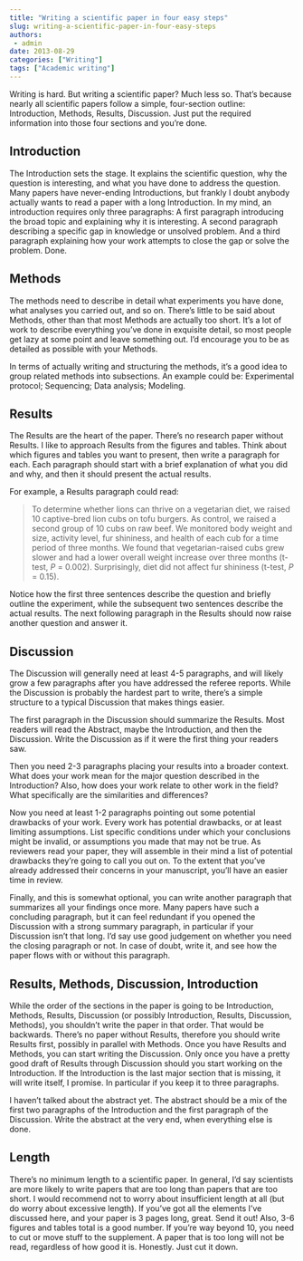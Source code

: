 ```yaml
---
title: "Writing a scientific paper in four easy steps"
slug: writing-a-scientific-paper-in-four-easy-steps
authors:
 - admin
date: 2013-08-29
categories: ["Writing"]
tags: ["Academic writing"]
---
```

Writing is hard. But writing a scientific paper? Much less so. That’s because nearly all scientific papers follow a simple, four-section outline: Introduction, Methods, Results, Discussion. Just put the required information into those four sections and you’re done.

## Introduction

The Introduction sets the stage. It explains the scientific question, why the question is interesting, and what you have done to address the question. Many papers have never-ending Introductions, but frankly I doubt anybody actually wants to read a paper with a long Introduction. In my mind, an introduction requires only three paragraphs: A first paragraph introducing the broad topic and explaining why it is interesting. A second paragraph describing a specific gap in knowledge or unsolved problem. And a third paragraph explaining how your work attempts to close the gap or solve the problem. Done.

## Methods

The methods need to describe in detail what experiments you have done, what analyses you carried out, and so on. There’s little to be said about Methods, other than that most Methods are actually too short. It’s a lot of work to describe everything you’ve done in exquisite detail, so most people get lazy at some point and leave something out. I’d encourage you to be as detailed as possible with your Methods.

In terms of actually writing and structuring the methods, it’s a good idea to group related methods into subsections. An example could be: Experimental protocol; Sequencing; Data analysis; Modeling.

## Results

The Results are the heart of the paper. There’s no research paper without Results. I like to approach Results from the figures and tables. Think about which figures and tables you want to present, then write a paragraph for each. Each paragraph should start with a brief explanation of what you did and why, and then it should present the actual results.

For example, a Results paragraph could read:

> To determine whether lions can thrive on a vegetarian diet, we raised 10 captive-bred lion cubs on tofu burgers. As control, we raised a second group of 10 cubs on raw beef. We monitored body weight and size, activity level, fur shininess, and health of each cub for a time period of three months. We found that vegetarian-raised cubs grew slower and had a lower overall weight increase over three months (t-test, *P* = 0.002). Surprisingly, diet did not affect fur shininess (t-test, *P* = 0.15).

Notice how the first three sentences describe the question and briefly outline the experiment, while the subsequent two sentences describe the actual results. The next following paragraph in the Results should now raise another question and answer it.

## Discussion

The Discussion will generally need at least 4-5 paragraphs, and will likely grow a few paragraphs after you have addressed the referee reports. While the Discussion is probably the hardest part to write, there’s a simple structure to a typical Discussion that makes things easier.

The first paragraph in the Discussion should summarize the Results. Most readers will read the Abstract, maybe the Introduction, and then the Discussion. Write the Discussion as if it were the first thing your readers saw.

Then you need 2-3 paragraphs placing your results into a broader context. What does your work mean for the major question described in the Introduction? Also, how does your work relate to other work in the field? What specifically are the similarities and differences?

Now you need at least 1-2 paragraphs pointing out some potential drawbacks of your work. Every work has potential drawbacks, or at least limiting assumptions. List specific conditions under which your conclusions might be invalid, or assumptions you made that may not be true. As reviewers read your paper, they will assemble in their mind a list of potential drawbacks they’re going to call you out on. To the extent that you’ve already addressed their concerns in your manuscript, you’ll have an easier time in review.

Finally, and this is somewhat optional, you can write another paragraph that summarizes all your findings once more. Many papers have such a concluding paragraph, but it can feel redundant if you opened the Discussion with a strong summary paragraph, in particular if your Discussion isn’t that long. I’d say use good judgement on whether you need the closing paragraph or not. In case of doubt, write it, and see how the paper flows with or without this paragraph.

## Results, Methods, Discussion, Introduction

While the order of the sections in the paper is going to be Introduction, Methods, Results, Discussion (or possibly Introduction, Results, Discussion, Methods), you shouldn’t write the paper in that order. That would be backwards. There’s no paper without Results, therefore you should write Results first, possibly in parallel with Methods. Once you have Results and Methods, you can start writing the Discussion. Only once you have a pretty good draft of Results through Discussion should you start working on the Introduction. If the Introduction is the last major section that is missing, it will write itself, I promise. In particular if you keep it to three paragraphs.

I haven’t talked about the abstract yet. The abstract should be a mix of the first two paragraphs of the Introduction and the first paragraph of the Discussion. Write the abstract at the very end, when everything else is done.

## Length

There’s no minimum length to a scientific paper. In general, I’d say scientists are more likely to write papers that are too long than papers that are too short. I would recommend not to worry about insufficient length at all (but do worry about excessive length). If you’ve got all the elements I’ve discussed here, and your paper is 3 pages long, great. Send it out! Also, 3-6 figures and tables total is a good number. If you’re way beyond 10, you need to cut or move stuff to the supplement. A paper that is too long will not be read, regardless of how good it is. Honestly. Just cut it down. 
